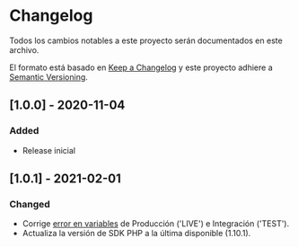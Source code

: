 # Changelog
Todos los cambios notables a este proyecto serán documentados en este archivo.

El formato está basado en [Keep a Changelog](http://keepachangelog.com/en/1.0.0/)
y este proyecto adhiere a [Semantic Versioning](http://semver.org/spec/v2.0.0.html).

## [1.0.0] - 2020-11-04
### Added
- Release inicial


## [1.0.1] - 2021-02-01
### Changed
- Corrige [error en variables](https://github.com/TransbankDevelopers/transbank-plugin-opencart-webpay-rest/issues/7) de Producción ('LIVE') e Integración ('TEST').
- Actualiza la versión de SDK PHP a la última disponible (1.10.1).